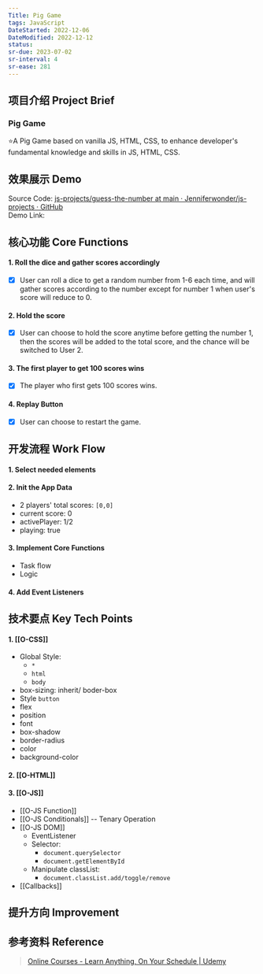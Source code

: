 ```yaml
---
Title: Pig Game
tags: JavaScript
DateStarted: 2022-12-06
DateModified: 2022-12-12
status:
sr-due: 2023-07-02
sr-interval: 4
sr-ease: 281
---
```


## 项目介绍 Project Brief

### Pig Game

⭐A Pig Game based on vanilla JS, HTML, CSS, to enhance developer's fundamental knowledge and skills in JS, HTML, CSS.

## 效果展示 Demo

Source Code: [js-projects/guess-the-number at main · Jenniferwonder/js-projects · GitHub](https://github.com/Jenniferwonder/js-projects/tree/main/guess-the-number#2-javascript)  
Demo Link:

## 核心功能 Core Functions

#### 1. Roll the dice and gather scores accordingly

- [x] User can roll a dice to get a random number from 1-6 each time, and will gather scores according to the number except for number 1 when user's score will reduce to 0.

#### 2. Hold the score

- [x] User can choose to hold the score anytime before getting the number 1, then the scores will be added to the total score, and the chance will be switched to User 2.

#### 3. The first player to get 100 scores wins

- [x] The player who first gets 100 scores wins.

#### 4. Replay Button

- [x] User can choose to restart the game.

## 开发流程 Work Flow

#### 1. Select needed elements

#### 2. Init the App Data

- 2 players' total scores: `[0,0]`
- current score: 0
- activePlayer: 1/2
- playing: true

#### 3. Implement Core Functions

- Task flow
- Logic

#### 4. Add Event Listeners

## 技术要点 Key Tech Points

#### 1. [[O-CSS]]

- Global Style:
  - `*`
  - `html`
  - `body`
- box-sizing: inherit/ boder-box
- Style `button`
- flex
- position
- font
- box-shadow
- border-radius
- color
- background-color

#### 2. [[O-HTML]]

#### 3. [[O-JS]]

- [[O-JS Function]]
- [[O-JS Conditionals]] -- Tenary Operation
- [[O-JS DOM]]
  - EventListener
  - Selector:
    - `document.querySelector`
    - `document.getElementById`
  - Manipulate classList:
    - `document.classList.add/toggle/remove`
- [[Callbacks]]

## 提升方向 Improvement

## 参考资料 Reference

> [Online Courses - Learn Anything, On Your Schedule | Udemy](https://www.udemy.com/course/the-complete-javascript-course/learn/lecture/22649207?start=0#overview)
